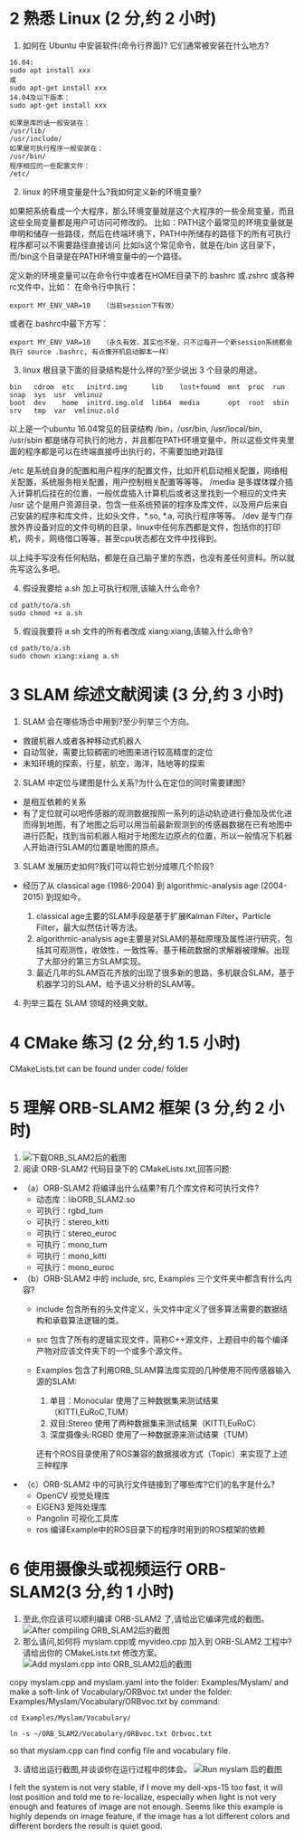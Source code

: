 # 2 熟悉 Linux (2 分,约 2 小时)
1. 如何在 Ubuntu 中安装软件(命令行界面)? 它们通常被安装在什么地方?
```
16.04:
sudo apt install xxx
或
sudo apt-get install xxx 
14.04及以下版本：
sudo apt-get install xxx
```

```
如果是库的话一般安装在：
/usr/lib/
/usr/include/
如果是可执行程序一般安装在：
/usr/bin/
程序相应的一些配置文件：
/etc/

```
2. linux 的环境变量是什么?我如何定义新的环境变量?

如果把系统看成一个大程序，那么环境变量就是这个大程序的一些全局变量，而且这些全局变量都是用户可访问可修改的。
比如：PATH这个最常见的环境变量就是申明和储存一些路径，然后在终端环境下，PATH中所储存的路径下的所有可执行程序都可以不需要路径直接访问
比如ls这个常见命令，就是在/bin 这目录下，而/bin这个目录是在PATH环境变量中的一个路径。

定义新的环境变量可以在命令行中或者在HOME目录下的.bashrc 或.zshrc 或各种rc文件中，比如：
在命令行中执行： 
```
export MY_ENV_VAR=10   （当前session下有效）
```
或者在.bashrc中最下方写： 
```
export MY_ENV_VAR=10   （永久有效，其实也不是，只不过每开一个新session系统都会执行 source .bashrc, 有点像开机启动脚本一样）
```

3. linux 根目录下面的目录结构是什么样的?至少说出 3 个目录的用途。

```
bin   cdrom  etc   initrd.img      lib    lost+found  mnt  proc  run   snap  sys  usr  vmlinuz
boot  dev    home  initrd.img.old  lib64  media       opt  root  sbin  srv   tmp  var  vmlinuz.old
```
以上是一个ubuntu 16.04常见的目录结构
/bin，/usr/bin, /usr/local/bin, /usr/sbin 都是储存可执行的地方，并且都在PATH环境变量中，所以这些文件夹里面的程序都是可以在终端直接呼出执行的，不需要加绝对路径

/etc 是系统自身的配置和用户程序的配置文件，比如开机启动相关配置，网络相关配置，系统服务相关配置，用户控制相关配置等等等。
/media 是多媒体媒介插入计算机后挂在的位置，一般优盘插入计算机后或者这里找到一个相应的文件夹
/usr 这个是用户资源目录，包含一些系统预装的程序及库文件，以及用户后来自己安装的程序和库文件，比如头文件，*.so, *.a, 可执行程序等等。
/dev 是专门存放外界设备对应的文件句柄的目录，linux中任何东西都是文件，包括你的打印机，网卡，网络借口等等，甚至cpu状态都在文件中找得到。

以上纯手写没有任何粘贴，都是在自己脑子里的东西，也没有差任何资料。所以就先写这么多吧。

4. 假设我要给 a.sh 加上可执行权限,该输入什么命令?

```
cd path/to/a.sh
sudo chmod +x a.sh
```

5. 假设我要将 a.sh 文件的所有者改成 xiang:xiang,该输入什么命令?

```
cd path/to/a.sh
sudo chown xiang:xiang a.sh
```

# 3 SLAM 综述文献阅读 (3 分,约 3 小时)

1. SLAM 会在哪些场合中用到?至少列举三个方向。
    
- 救援机器人或者各种移动式机器人
- 自动驾驶，需要比较稠密的地图来进行较高精度的定位
- 未知环境的探索，行星，航空，海洋，陆地等的探索

2. SLAM 中定位与建图是什么关系?为什么在定位的同时需要建图?

- 是相互依赖的关系
- 有了定位就可以吧传感器的观测数据按照一系列的运动轨迹进行叠加及优化进而得到地图，有了地图之后可以用当前最新观测到的传感器数据在已有地图中进行匹配，找到当前机器人相对于地图左边原点的位置，所以一般情况下机器人开始进行SLAM的位置是地图的原点。

3. SLAM 发展历史如何?我们可以将它划分成哪几个阶段?

- 经历了从 classical age (1986-2004) 到             algorithmic-analysis age (2004-2015) 到现如今。

  1. classical age主要的SLAM手段是基于扩展Kalman Filter，Particle Filter，最大似然估计等方法。
  2. algorithmic-analysis age主要是对SLAM的基础原理及属性进行研究，包括其可观测性，收敛性，一致性等。基于稀疏数据的求解器被理解。出现了大部分的第三方SLAM实现。
  3. 最近几年的SLAM百花齐放的出现了很多新的思路，多机联合SLAM，基于机器学习的SLAM，给予语义分析的SLAM等。
  
4. 列举三篇在 SLAM 领域的经典文献。

# 4 CMake 练习 (2 分,约 1.5 小时)

CMakeLists.txt can be found under code/ folder


# 5 理解 ORB-SLAM2 框架 (3 分,约 2 小时)
1. ![下载ORB_SLAM2后的截图](downloaded_orb_slam2.png)
2. 阅读 ORB-SLAM2 代码目录下的 CMakeLists.txt,回答问题:

  - （a）ORB-SLAM2 将编译出什么结果?有几个库文件和可执行文件?
    - 动态库：libORB_SLAM2.so 
    - 可执行：rgbd_tum 
    - 可执行：stereo_kitti 
    - 可执行：stereo_euroc 
    - 可执行：mono_tum 
    - 可执行：mono_kitti 
    - 可执行：mono_euroc
  - （b）ORB-SLAM2 中的 include, src, Examples 三个文件夹中都含有什么内容?
    - include 包含所有的头文件定义，头文件中定义了很多算法需要的数据结构和承载算法逻辑的类。
    - src 包含了所有的逻辑实现文件，简称C++源文件，上题目中的每个编译产物对应该文件夹下的一个或多个源文件。
    - Examples 包含了利用ORB_SLAM算法库实现的几种使用不同传感器输入源的SLAM:
      1. 单目：Monocular 使用了三种数据集来测试结果（KITTI,EuRoC,TUM）
      2. 双目:Stereo 使用了两种数据集来测试结果（KITTI,EuRoC）
      3. 深度摄像头:RGBD 使用了一种数据源来测试结果（TUM）

      还有个ROS目录使用了ROS兼容的数据接收方式（Topic）来实现了上述三种程序
  - （c）ORB-SLAM2 中的可执行文件链接到了哪些库?它们的名字是什么?
    - OpenCV 视觉处理库
    - EIGEN3 矩阵处理库
    - Pangolin 可视化工具库
    - ros 编译Example中的ROS目录下的程序时用到的ROS框架的依赖

# 6 使用摄像头或视频运行 ORB-SLAM2(3 分,约 1 小时)
1. 至此,你应该可以顺利编译 ORB-SLAM2 了,请给出它编译完成的截图。
![After compiling ORB_SLAM2后的截图](compile-orb-slam.png)
2. 那么请问,如何将 myslam.cpp或 myvideo.cpp 加入到 ORB-SLAM2 工程中?请给出你的 CMakeLists.txt 修改方案。
  ![Add myslam.cpp into ORB_SLAM2后的截图](compile-myslam.png)

copy myslam.cpp and myslam.yaml into the folder: Examples/Myslam/
and make a soft-link of Vocabulary/ORBvoc.txt under the folder: Examples/Myslam/Vocabulary/ORBvoc.txt by command:
```
cd Examples/Myslam/Vocabulary/

ln -s ~/ORB_SLAM2/Vocabulary/ORBvoc.txt Orbvoc.txt
```
so that myslam.cpp can find config file and vocabulary file.

3. 请给出运行截图,并谈谈你在运行过程中的体会。
  ![Run myslam 后的截图](run-myslam.png)

I felt the system is not very stable, if I move my dell-xps-15 too fast, it will lost position and told me to re-localize, especially when light is not very enough and features of image are not enough. Seems like this 
example is highly depends on image feature, if the image has a lot different colors and different borders the result is quiet good.